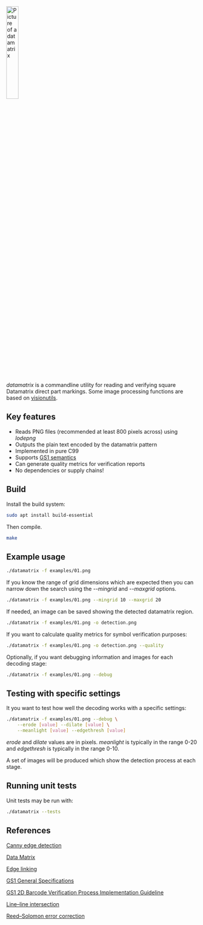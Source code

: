 <img src="https://gitlab.com/bashrc2/datamatrix/-/raw/main/img/datamatrix.png" width="25%" alt="Picture of a datamatrix"/>

*datamatrix* is a commandline utility for reading and verifying square Datamatrix direct part markings. Some image processing functions are based on [visionutils](https://codeberg.org/bashrc/visionutils).

## Key features

 * Reads PNG files (recommended at least 800 pixels across) using *lodepng*
 * Outputs the plain text encoded by the datamatrix pattern
 * Implemented in pure C99
 * Supports [GS1 semantics](https://www.gs1.org/standards/barcodes/2d)
 * Can generate quality metrics for verification reports
 * No dependencies or supply chains!

## Build

Install the build system:

``` bash
sudo apt install build-essential
```

Then compile.

``` bash
make
```

## Example usage

``` bash
./datamatrix -f examples/01.png
```

If you know the range of grid dimensions which are expected then you can narrow down the search using the *--mingrid* and *--maxgrid* options.

``` bash
./datamatrix -f examples/01.png --mingrid 10 --maxgrid 20
```

If needed, an image can be saved showing the detected datamatrix region.

``` bash
./datamatrix -f examples/01.png -o detection.png
```

If you want to calculate quality metrics for symbol verification purposes:

``` bash
./datamatrix -f examples/01.png -o detection.png --quality
```

Optionally, if you want debugging information and images for each decoding stage:

``` bash
./datamatrix -f examples/01.png --debug
```

## Testing with specific settings

It you want to test how well the decoding works with a specific settings:

``` bash
./datamatrix -f examples/01.png --debug \
    --erode [value] --dilate [value] \
    --meanlight [value] --edgethresh [value]
```

*erode* and *dilate* values are in pixels. *meanlight* is typically in the range 0-20 and *edgethresh* is typically in the range 0-10.

A set of images will be produced which show the detection process at each stage.

## Running unit tests

Unit tests may be run with:

``` bash
./datamatrix --tests
```

## References

[Canny edge detection](https://en.wikipedia.org/wiki/Canny_edge_detector)

[Data Matrix](https://en.wikipedia.org/wiki/Data_Matrix)

[Edge linking](https://homepages.inf.ed.ac.uk/rbf/CVonline/LOCAL_COPIES/MARSHALL/node30.html)

[GS1 General Specifications](https://www.gs1.org/standards/barcodes-epcrfid-id-keys/gs1-general-specifications)

[GS1 2D Barcode Verification Process Implementation Guideline](https://www.gs1.org/docs/barcodes/2D_Barcode_Verification_Process_Implementation_Guideline.pdf)

[Line–line intersection](https://en.wikipedia.org/wiki/Line%E2%80%93line_intersection)

[Reed–Solomon error correction](https://en.wikipedia.org/wiki/Reed%E2%80%93Solomon_error_correction)
